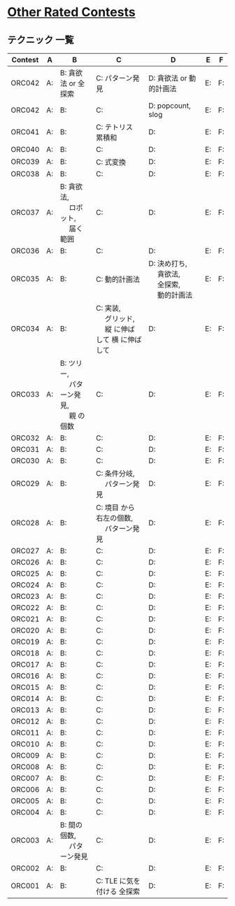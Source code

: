 # [Other Rated Contests](https://kenkoooo.com/atcoder/#/table/)

## テクニック 一覧

| Contest | A  | B                                               | C                                                          | D                                                         | E  | F  |
|---------|----|-------------------------------------------------|------------------------------------------------------------|-----------------------------------------------------------|----|----|
| ORC042  | A: | B: 貪欲法 or 全探索                             | C: パターン発見                                            | D: 貪欲法 or 動的計画法                                   | E: | F: |
| ORC042  | A: | B:                                              | C:                                                         | D: popcount, slog                                         | E: | F: |
| ORC041  | A: | B:                                              | C: テトリス 累積和                                         | D:                                                        | E: | F: |
| ORC040  | A: | B:                                              | C:                                                         | D:                                                        | E: | F: |
| ORC039  | A: | B:                                              | C: 式変換                                                  | D:                                                        | E: | F: |
| ORC038  | A: | B:                                              | C:                                                         | D:                                                        | E: | F: |
| ORC037  | A: | B: 貪欲法,<br>　 ロボット,<br>　 届く 範囲      | C:                                                         | D:                                                        | E: | F: |
| ORC036  | A: | B:                                              | C:                                                         | D:                                                        | E: | F: |
| ORC035  | A: | B:                                              | C: 動的計画法                                              | D: 決め打ち,<br>　 貪欲法,<br>　 全探索,<br>　 動的計画法 | E: | F: |
| ORC034  | A: | B:                                              | C: 実装,<br>　 グリッド,<br>　 縦 に伸ばして 横 に伸ばして | D:                                                        | E: | F: |
| ORC033  | A: | B: ツリー,<br>　 パターン発見,<br>　 親 の 個数 | C:                                                         | D:                                                        | E: | F: |
| ORC032  | A: | B:                                              | C:                                                         | D:                                                        | E: | F: |
| ORC031  | A: | B:                                              | C:                                                         | D:                                                        | E: | F: |
| ORC030  | A: | B:                                              | C:                                                         | D:                                                        | E: | F: |
| ORC029  | A: | B:                                              | C: 条件分岐,<br>　 パターン発見                            | D:                                                        | E: | F: |
| ORC028  | A: | B:                                              | C: 境目 から 右左の個数,<br>　 パターン発見                | D:                                                        | E: | F: |
| ORC027  | A: | B:                                              | C:                                                         | D:                                                        | E: | F: |
| ORC026  | A: | B:                                              | C:                                                         | D:                                                        | E: | F: |
| ORC025  | A: | B:                                              | C:                                                         | D:                                                        | E: | F: |
| ORC024  | A: | B:                                              | C:                                                         | D:                                                        | E: | F: |
| ORC023  | A: | B:                                              | C:                                                         | D:                                                        | E: | F: |
| ORC022  | A: | B:                                              | C:                                                         | D:                                                        | E: | F: |
| ORC021  | A: | B:                                              | C:                                                         | D:                                                        | E: | F: |
| ORC020  | A: | B:                                              | C:                                                         | D:                                                        | E: | F: |
| ORC019  | A: | B:                                              | C:                                                         | D:                                                        | E: | F: |
| ORC018  | A: | B:                                              | C:                                                         | D:                                                        | E: | F: |
| ORC017  | A: | B:                                              | C:                                                         | D:                                                        | E: | F: |
| ORC016  | A: | B:                                              | C:                                                         | D:                                                        | E: | F: |
| ORC015  | A: | B:                                              | C:                                                         | D:                                                        | E: | F: |
| ORC014  | A: | B:                                              | C:                                                         | D:                                                        | E: | F: |
| ORC013  | A: | B:                                              | C:                                                         | D:                                                        | E: | F: |
| ORC012  | A: | B:                                              | C:                                                         | D:                                                        | E: | F: |
| ORC011  | A: | B:                                              | C:                                                         | D:                                                        | E: | F: |
| ORC010  | A: | B:                                              | C:                                                         | D:                                                        | E: | F: |
| ORC009  | A: | B:                                              | C:                                                         | D:                                                        | E: | F: |
| ORC008  | A: | B:                                              | C:                                                         | D:                                                        | E: | F: |
| ORC007  | A: | B:                                              | C:                                                         | D:                                                        | E: | F: |
| ORC006  | A: | B:                                              | C:                                                         | D:                                                        | E: | F: |
| ORC005  | A: | B:                                              | C:                                                         | D:                                                        | E: | F: |
| ORC004  | A: | B:                                              | C:                                                         | D:                                                        | E: | F: |
| ORC003  | A: | B: 間の個数,<br>　 パターン発見                 | C:                                                         | D:                                                        | E: | F: |
| ORC002  | A: | B:                                              | C:                                                         | D:                                                        | E: | F: |
| ORC001  | A: | B:                                              | C: TLE に気を付ける 全探索                                 | D:                                                        | E: | F: |
